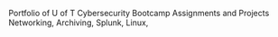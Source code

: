 Portfolio of U of T Cybersecurity Bootcamp Assignments and Projects
Networking, Archiving, Splunk, Linux, 
